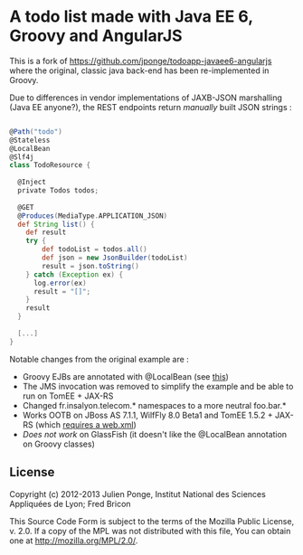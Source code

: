 # A todo list made with Java EE 6, Groovy and AngularJS

This is a fork of https://github.com/jponge/todoapp-javaee6-angularjs where the original, classic java back-end has been re-implemented in Groovy.

Due to differences in vendor implementations of JAXB-JSON marshalling (Java EE anyone?), the REST endpoints return _manually_ built JSON strings :

```groovy

@Path("todo")
@Stateless
@LocalBean
@Slf4j
class TodoResource {
  
  @Inject
  private Todos todos;
  
  @GET
  @Produces(MediaType.APPLICATION_JSON)
  def String list() {
    def result
    try {
        def todoList = todos.all()
        def json = new JsonBuilder(todoList)
        result = json.toString()
    } catch (Exception ex) {
      log.error(ex)
      result = "[]";
    }
    result
  }
  
  [...]
}
```

Notable changes from the original example are : 

* Groovy EJBs are annotated with @LocalBean (see [this](https://github.com/wildfly/wildfly/pull/4777#issuecomment-22286670))   
* The JMS invocation was removed to simplify the example and be able to run on TomEE + JAX-RS
* Changed fr.insalyon.telecom.* namespaces to a more neutral foo.bar.*
* Works OOTB on JBoss AS 7.1.1, WilfFly 8.0 Beta1 and TomEE 1.5.2 + JAX-RS (which [requires a web.xml](https://issues.apache.org/jira/browse/TOMEE-1078))
* *Does not work* on GlassFish (it doesn't like the @LocalBean annotation on Groovy classes)
 

## License

Copyright (c) 2012-2013 Julien Ponge, Institut National des Sciences Appliquées de Lyon; Fred Bricon

This Source Code Form is subject to the terms of the Mozilla Public License, v. 2.0.
If a copy of the MPL was not distributed with this file, You can obtain one at http://mozilla.org/MPL/2.0/.
